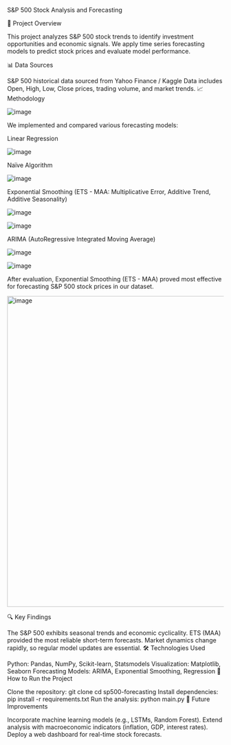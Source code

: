 S&P 500 Stock Analysis and Forecasting

📌 Project Overview

This project analyzes S&P 500 stock trends to identify investment opportunities and economic signals. We apply time series forecasting models to predict stock prices and evaluate model performance.

📊 Data Sources

S&P 500 historical data sourced from Yahoo Finance / Kaggle
Data includes Open, High, Low, Close prices, trading volume, and market trends.
📈 Methodology

![image](https://github.com/user-attachments/assets/98477547-95ec-480c-b955-82685c4f3df2)

We implemented and compared various forecasting models:

Linear Regression

![image](https://github.com/user-attachments/assets/1a388198-18c2-4143-817f-b9694a1877fe)

Naïve Algorithm

![image](https://github.com/user-attachments/assets/ed4b2711-44c2-4e88-889e-e042a121cc62)

Exponential Smoothing (ETS - MAA: Multiplicative Error, Additive Trend, Additive Seasonality)

![image](https://github.com/user-attachments/assets/17b9fd10-e943-4679-ba0e-9ab112ac83bb)

![image](https://github.com/user-attachments/assets/3f21637c-58d3-4171-9269-d078bcfb2f8e)

ARIMA (AutoRegressive Integrated Moving Average)

![image](https://github.com/user-attachments/assets/5cce8322-fbe6-462c-bdfe-b5039edfaace)

![image](https://github.com/user-attachments/assets/438b8b0f-a0df-4c52-88ef-5c6afb750ce1)

After evaluation, Exponential Smoothing (ETS - MAA) proved most effective for forecasting S&P 500 stock prices in our dataset.

<img width="723" alt="image" src="https://github.com/user-attachments/assets/76924995-6d91-4738-afb6-8c011f6c1b33" />

🔍 Key Findings

The S&P 500 exhibits seasonal trends and economic cyclicality.
ETS (MAA) provided the most reliable short-term forecasts.
Market dynamics change rapidly, so regular model updates are essential.
🛠️ Technologies Used

Python: Pandas, NumPy, Scikit-learn, Statsmodels
Visualization: Matplotlib, Seaborn
Forecasting Models: ARIMA, Exponential Smoothing, Regression
🚀 How to Run the Project

Clone the repository:
git clone <repo-url>
cd sp500-forecasting
Install dependencies:
pip install -r requirements.txt
Run the analysis:
python main.py
📌 Future Improvements

Incorporate machine learning models (e.g., LSTMs, Random Forest).
Extend analysis with macroeconomic indicators (inflation, GDP, interest rates).
Deploy a web dashboard for real-time stock forecasts.
